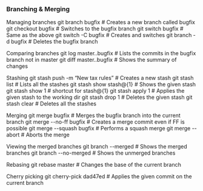 ### Branching & Merging

Managing branches
git branch bugfix # Creates a new branch called bugfix
git checkout bugfix # Switches to the bugfix branch
git switch bugfix # Same as the above
git switch -C bugfix # Creates and switches
git branch -d bugfix # Deletes the bugfix branch

Comparing branches
git log master..bugfix # Lists the commits in the bugfix branch not in master
git diff master..bugfix # Shows the summary of changes

Stashing
git stash push -m “New tax rules” # Creates a new stash
git stash list # Lists all the stashes
git stash show stash@{1} # Shows the given stash
git stash show 1 # shortcut for stash@{1}
git stash apply 1 # Applies the given stash to the working dir
git stash drop 1 # Deletes the given stash
git stash clear # Deletes all the stashes

Merging
git merge bugfix # Merges the bugfix branch into the current branch
git merge --no-ff bugfix # Creates a merge commit even if FF is possible
git merge --squash bugfix # Performs a squash merge
git merge --abort # Aborts the merge

Viewing the merged branches
git branch --merged # Shows the merged branches
git branch --no-merged # Shows the unmerged branches

Rebasing
git rebase master # Changes the base of the current branch

Cherry picking
git cherry-pick dad47ed # Applies the given commit on the current branch
